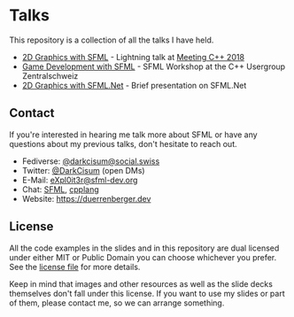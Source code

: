 # Talks

This repository is a collection of all the talks I have held.

- [2D Graphics with SFML](2018%20-%20Meeting%20C++) - Lightning talk at [Meeting C++ 2018](https://meetingcpp.com/)
- [Game Development with SFML](2019%20-%20C++%20Usergroup%20Zentralschweiz) - SFML Workshop at the C++ Usergroup Zentralschweiz
- [2D Graphics with SFML.Net](2023%20-%20Team%20Meeting) - Brief presentation on SFML.Net

## Contact

If you're interested in hearing me talk more about SFML or have any questions about my previous talks, don't hesitate to reach out.

- Fediverse: [@darkcisum@social.swiss](https://swiss.social/@darkcisum)
- Twitter: [@DarkCisum](https://twitter.com/DarkCisum) (open DMs)
- E-Mail: eXpl0it3r@sfml-dev.org
- Chat: [SFML](https://discord.gg/nr4X7Fh), [cpplang](http://cpplang.slack.com)
- Website: https://duerrenberger.dev

## License

All the code examples in the slides and in this repository are dual licensed under either MIT or Public Domain you can choose whichever you prefer. See the [license file](LICENSE.md) for more details.

Keep in mind that images and other resources as well as the slide decks themselves don't fall under this license. If you want to use my slides or part of them, please contact me, so we can arrange something.
